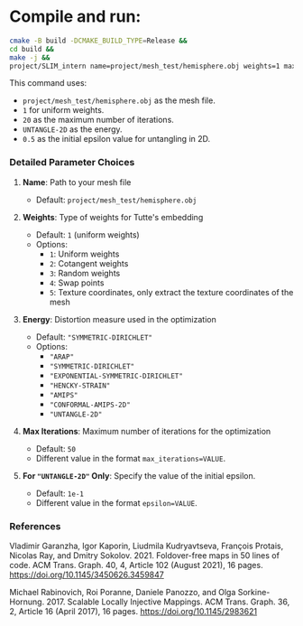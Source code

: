 # Compile and run:

```sh
cmake -B build -DCMAKE_BUILD_TYPE=Release &&
cd build &&
make -j &&
project/SLIM_intern name=project/mesh_test/hemisphere.obj weights=1 max_iterations=20 energy=UNTANGLE-2D epsilon=0.5
```

This command uses:
- `project/mesh_test/hemisphere.obj` as the mesh file.
- `1` for uniform weights.
- `20` as the maximum number of iterations.
- `UNTANGLE-2D` as the energy.
- `0.5` as the initial epsilon value for untangling in 2D.

### Detailed Parameter Choices

1. **Name**: Path to your mesh file
   - Default: `project/mesh_test/hemisphere.obj`

2. **Weights**: Type of weights for Tutte's embedding
   - Default: `1` (uniform weights)
   - Options:
     - `1`: Uniform weights
     - `2`: Cotangent weights
     - `3`: Random weights
     - `4`: Swap points
     - `5`: Texture coordinates, only extract the texture coordinates of the mesh

3. **Energy**: Distortion measure used in the optimization
   - Default: `"SYMMETRIC-DIRICHLET"`
   - Options:
     - `"ARAP"`
     - `"SYMMETRIC-DIRICHLET"`
     - `"EXPONENTIAL-SYMMETRIC-DIRICHLET"`
     - `"HENCKY-STRAIN"`
     - `"AMIPS"`
     - `"CONFORMAL-AMIPS-2D"`
     - `"UNTANGLE-2D"`

4. **Max Iterations**: Maximum number of iterations for the optimization
   - Default: `50`
   - Different value in the format `max_iterations=VALUE`.

5. **For `"UNTANGLE-2D"` Only**: Specify the value of the initial epsilon.
   - Default: `1e-1`
   - Different value in the format `epsilon=VALUE`.

### References

Vladimir Garanzha, Igor Kaporin, Liudmila Kudryavtseva, François Protais, Nicolas Ray, and Dmitry Sokolov. 2021. Foldover-free maps in 50 lines of code. ACM Trans. Graph. 40, 4, Article 102 (August 2021), 16 pages. https://doi.org/10.1145/3450626.3459847

Michael Rabinovich, Roi Poranne, Daniele Panozzo, and Olga Sorkine-Hornung. 2017. Scalable Locally Injective Mappings. ACM Trans. Graph. 36, 2, Article 16 (April 2017), 16 pages. https://doi.org/10.1145/2983621
